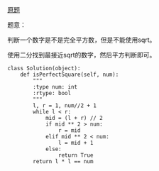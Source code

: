 [原题](https://leetcode.com/problems/valid-perfect-square/)

题意：

判断一个数字是不是完全平方数，但是不能使用sqrt。

使用二分找到最接近sqrt的数字，然后平方判断即可。


```
class Solution(object):
    def isPerfectSquare(self, num):
        """
        :type num: int
        :rtype: bool
        """
        l, r = 1, num//2 + 1
        while l < r:
            mid = (l + r) // 2
            if mid ** 2 > num:
                r = mid
            elif mid ** 2 < num:
                l = mid + 1
            else:
                return True
        return l * l == num
        
```
